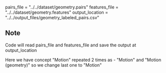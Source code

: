 pairs_file = "../../dataset/geometry.pairs"
features_file = "../../dataset/geometry.features"
output_location = "../../output_files/geometry_labeled_pairs.csv"

## Note
Code will read pairs_file and features_file
and save the output at output_location

Here we have concept "Motion" repeated 2 times as - "Motion" and "Motion (geometry)" so we change last one to "Motion"
